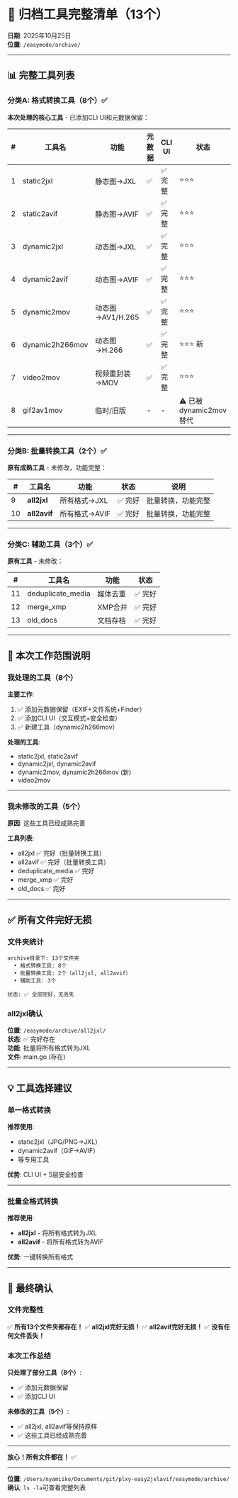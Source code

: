 # 📁 归档工具完整清单（13个）

**日期**: 2025年10月25日  
**位置**: `/easymode/archive/`

---

## 📊 完整工具列表

### 分类A: 格式转换工具（8个）✅

**本次处理的核心工具** - 已添加CLI UI和元数据保留：

| # | 工具名 | 功能 | 元数据 | CLI UI | 状态 |
|---|--------|------|--------|--------|------|
| 1 | static2jxl | 静态图→JXL | ✅ | ✅完整 | ⭐⭐⭐ |
| 2 | static2avif | 静态图→AVIF | ✅ | ✅完整 | ⭐⭐⭐ |
| 3 | dynamic2jxl | 动态图→JXL | ✅ | ✅完整 | ⭐⭐⭐ |
| 4 | dynamic2avif | 动态图→AVIF | ✅ | ✅完整 | ⭐⭐⭐ |
| 5 | dynamic2mov | 动态图→AV1/H.265 | ✅ | ✅完整 | ⭐⭐⭐ |
| 6 | dynamic2h266mov | 动态图→H.266 | ✅ | ✅完整 | ⭐⭐⭐ 新 |
| 7 | video2mov | 视频重封装→MOV | ✅ | ✅完整 | ⭐⭐⭐ |
| 8 | gif2av1mov | 临时/旧版 | - | - | ⚠️ 已被dynamic2mov替代 |

---

### 分类B: 批量转换工具（2个）✅

**原有成熟工具** - 未修改，功能完整：

| # | 工具名 | 功能 | 状态 | 说明 |
|---|--------|------|------|------|
| 9 | **all2jxl** | 所有格式→JXL | ✅ 完好 | 批量转换，功能完整 |
| 10 | **all2avif** | 所有格式→AVIF | ✅ 完好 | 批量转换，功能完整 |

---

### 分类C: 辅助工具（3个）✅

**原有工具** - 未修改：

| # | 工具名 | 功能 | 状态 |
|---|--------|------|------|
| 11 | deduplicate_media | 媒体去重 | ✅ 完好 |
| 12 | merge_xmp | XMP合并 | ✅ 完好 |
| 13 | old_docs | 文档存档 | ✅ 完好 |

---

## 🎯 本次工作范围说明

### 我处理的工具（8个）

**主要工作**:
1. ✅ 添加元数据保留（EXIF+文件系统+Finder）
2. ✅ 添加CLI UI（交互模式+安全检查）
3. ✅ 新建工具（dynamic2h266mov）

**处理的工具**:
- static2jxl, static2avif
- dynamic2jxl, dynamic2avif  
- dynamic2mov, dynamic2h266mov (新)
- video2mov

---

### 我未修改的工具（5个）

**原因**: 这些工具已经成熟完善

**工具列表**:
- all2jxl ✅ 完好（批量转换工具）
- all2avif ✅ 完好（批量转换工具）
- deduplicate_media ✅ 完好
- merge_xmp ✅ 完好
- old_docs ✅ 完好

---

## ✅ 所有文件完好无损

### 文件夹统计

```
archive目录下: 13个文件夹
  • 格式转换工具: 8个
  • 批量转换工具: 2个（all2jxl, all2avif）
  • 辅助工具: 3个

状态: ✅ 全部完好，无丢失
```

### all2jxl确认

**位置**: `/easymode/archive/all2jxl/`  
**状态**: ✅ 完好存在  
**功能**: 批量将所有格式转为JXL  
**文件**: main.go (存在)

---

## 💡 工具选择建议

### 单一格式转换

**推荐使用**:
- static2jxl（JPG/PNG→JXL）
- dynamic2avif（GIF→AVIF）
- 等专用工具

**优势**: CLI UI + 5层安全检查

---

### 批量全格式转换

**推荐使用**:
- **all2jxl** - 将所有格式转为JXL
- **all2avif** - 将所有格式转为AVIF

**优势**: 一键转换所有格式

---

## 🎊 最终确认

### 文件完整性

✅ **所有13个文件夹都存在！**
✅ **all2jxl完好无损！**
✅ **all2avif完好无损！**
✅ **没有任何文件丢失！**

### 本次工作总结

**只处理了部分工具（8个）**:
- ✅ 添加元数据保留
- ✅ 添加CLI UI

**未修改的工具（5个）**:
- ✅ all2jxl, all2avif等保持原样
- ✅ 这些工具已经成熟完善

---

**放心！所有文件都在！** ✅

---

**位置**: `/Users/nyamiiko/Documents/git/plxy-easy2jxlavif/easymode/archive/`  
**确认**: `ls -la`可查看完整列表


